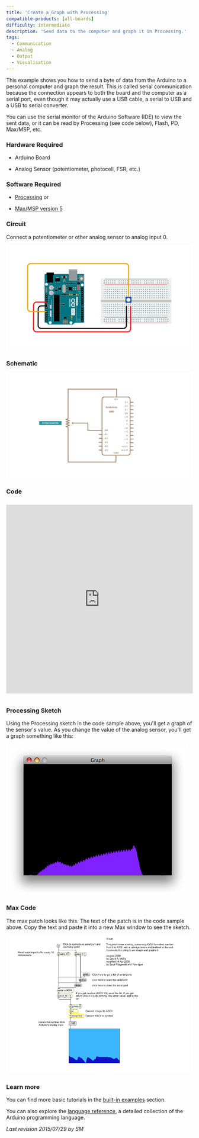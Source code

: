 ```yaml
---
title: 'Create a Graph with Processing'
compatible-products: [all-boards]
difficulty: intermediate
description: 'Send data to the computer and graph it in Processing.'
tags: 
  - Communication
  - Analog
  - Output
  - Visualisation
---
```


This example shows you how to send a byte of data from the Arduino to a personal computer and graph the result. This is called serial communication because the connection appears to both the board and the computer as a serial port, even though it may actually use a USB cable, a serial to USB and a USB to serial converter.

You can use the serial monitor of the Arduino Software (IDE) to view the sent data, or it can be read by Processing (see code below), Flash, PD, Max/MSP, etc.

### Hardware Required

- Arduino Board

- Analog Sensor (potentiometer, photocell, FSR, etc.)

### Software Required

- [Processing](http://www.processing.org) or

- [Max/MSP version 5](https://cycling74.com/downloads/older/)

### Circuit

Connect a potentiometer or other analog sensor to analog input 0.


![](assets/circuit.png)


### Schematic


![](assets/schematic.png)

### Code

<iframe src='https://create.arduino.cc/example/builtin/04.Communication%5CGraph/Graph/preview?embed&snippet' style='height:510px;width:100%;margin:10px 0' frameborder='0'></iframe>

### Processing Sketch

Using the Processing sketch in the code sample above, you'll get a graph of the sensor's value. As you change the value of the analog sensor, you'll get a graph something like this:

![](assets/graph-output.png)

### Max Code

The max patch looks like this.  The text of the patch is in the code sample above.  Copy the text and paste it into a new Max window to see the sketch.

![](assets/max-graph.png)

### Learn more

You can find more basic tutorials in the [built-in examples](/built-in-examples) section.

You can also explore the [language reference](https://www.arduino.cc/reference/en/), a detailed collection of the Arduino programming language.

*Last revision 2015/07/29 by SM*